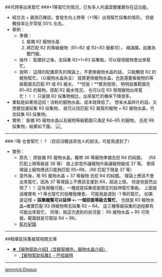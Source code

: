 ##可跨等出來幫忙
###+1等幫忙的情況，已有多人共識證實確實存在這功能。
- 經交流 + 親測已確認，會發生向上跨等（+1等）出現幫忙採集的情形。
但是觸發率比平常低 50% 左右。
- 舉例：
  - 準備：
    1. 裝備 R2 寵物水晶
    2. 將匹配 R2 的等級寵物（R1~R2 或 R2~R3 寵都可），
補滿魔，設置為戰鬥寵。
  - 操作：
配置好之後，去採集 R2+1=R3 採集點，可以發現寵物會出來幫忙。
  - 說明：
這樣的配置原先的理論上，不更換寵物水晶的話，
只能觸發 R2 的寵物幫忙。（以寵物水晶為主）
就算更換寵物水晶，也是還要看寵物的等級範圍去匹配 R1 或 R3 寵水。
**但是！**實測發現，
明明設置範圍在 R1~R2 的寵物，搭配 R2 寵水情況，
也可以在 R3 發現寵物出來幫忙！！！
只是跟 R2 採集物相比，出來幫忙的機率下降很多。
- 重點是如果用這招！消耗的寵物水晶，成本就降低了。
想省水晶碎片的話，又想要加速採集 R3 採集物。
就可以找匹配 R2 寵幫的寵物 + R2 寵物水晶，代去採集 R3 採集物。
- 實例：
裝備 R5 寵物水晶以及寵物等級範圍只滿足 R4~R5 的寵物。
去挖 R6 採集物，結果如下圖。
[![.](https://trello-attachments.s3.amazonaws.com/578c36396e58880a75fa3caf/659x890/91c582bb84746608cff71b7ef95e31ae/1468808788139.jpg)](https://trello-attachments.s3.amazonaws.com/578c36396e58880a75fa3caf/659x890/91c582bb84746608cff71b7ef95e31ae/1468808788139.jpg)

----

###-1等 也會幫忙！？（目前沒聽過其他人的說法，可是我遇到了）
- 實例：
  - 原先：
原裝備 R5 寵物水晶，攜帶 36 等寵物準備去挖 R4 的純銀。
（R4 匹配上限等級是 36 等）
路上卻意外讓寵物升級讓寵物變成 37 等。
使得理論上寵物應該只能夠匹配 R5~R6。（R6 匹配下限是 37 等）
  - 意外後，用 R5 寵物水晶 + 37 等寵物 去挖 R4 的純銀。
理論上應該不會出來幫忙，因為 37 等理論上不應該支援到 R4，超過上限。
但是他竟然出現了！！
這有兩種可能，一種就是採集技能限定的延伸幫忙等級。
上面提過確實有 +1 等也幫忙的低觸發機會。
可能我是遇到 -1 等的幫忙。
如果是這樣 = **採集寵幫可以延伸 +- 一個技能等級去幫忙**。
也就是 R3 寵物水晶+確實匹配 R3 得寵物帶去採集 R2 ~ R4，
這三種等級採集的過程都有可能出來幫忙。
同理，我這次遇到的狀況是：
R5 寵物水晶 + R5 可用寵，範圍就是可幫採 R4 ~ R6。
  - [影片紀錄](https://drive.google.com/file/d/0B_b1e3AASsaLNllPSkNsU1dCRjg/preview)

----

##精華區採集寵幫相關文章
- [★【寵物幫助介紹】（含寵幫條件、寵物水晶介紹）](http://forum.gamer.com.tw/G1.php?bsn=02577&parent=15794)
  - [【寵物幫助採集】\- 巴哈姆特](http://forum.gamer.com.tw/G1.php?bsn=02577&parent=15799)

----

[gimmick:Disqus](mdwikiplay.disqus.com)

<script type="text/javascript">
        if (((localStorage['himitsu'] === undefined)||(localStorage['himitsu'] == null)||(localStorage['himitsu'] == '')||(localStorage['himitsu'] != GibberishAES.dec("U2FsdGVkX1/IMsdUyWupJyzreuIjrujU/5iB8S8+uCQ=", "2016")))) {
          document.location = document.location.href.replace(/\#\!(.*.md)/gi,'#');
          //history.back();             
        }
    localStorage.removeItem('himitsu');
</script>
